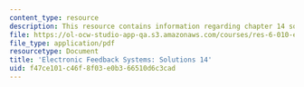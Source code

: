 ```yaml
---
content_type: resource
description: This resource contains information regarding chapter 14 solutions.
file: https://ol-ocw-studio-app-qa.s3.amazonaws.com/courses/res-6-010-electronic-feedback-systems-spring-2013/f47ce101c46f8f03e0b366510d6c3cad_MITRES_6-010S13_sol14.pdf
file_type: application/pdf
resourcetype: Document
title: 'Electronic Feedback Systems: Solutions 14'
uid: f47ce101-c46f-8f03-e0b3-66510d6c3cad
---
```

